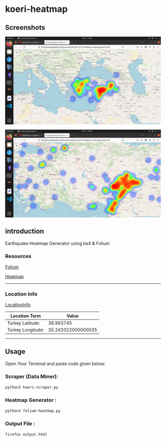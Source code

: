 # koeri-heatmap

## Screenshots

![View1](img/1.png)

![View2](img/2.png)

## introduction

Earthquake Heatmap Generator using bs4 & Folium

### Resources

[Folium](https://python-visualization.github.io/folium/index.html)

[Heatmap](https://python-visualization.github.io/folium/plugins.html?highlight=heatmap#folium.plugins.HeatMap)

---

### Location Info

[LocationInfo](https://www.distancesto.com/coordinates/tr/turkey-latitude-longitude/history/3603.html)

| Location Term     | Value              |
| ----------------- | ------------------ |
| Turkey Latitude:  | 38.963745          |
| Turkey Longitude: | 35.243322000000035 |

---

## Usage

Open Your Terminal and paste code given below:

### Scraper (Data Miner):

```bash
python3 koeri-scraper.py
```

### Heatmap Generator :

```bash
python3 folium-heatmap.py
```

### Output File :

```bash
firefox output.html
```

